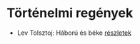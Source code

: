 # Történelmi regények

- Lev Tolsztoj: Háború és béke [részletek](../_details/Lev%20Tolsztoj.md#id_563)
